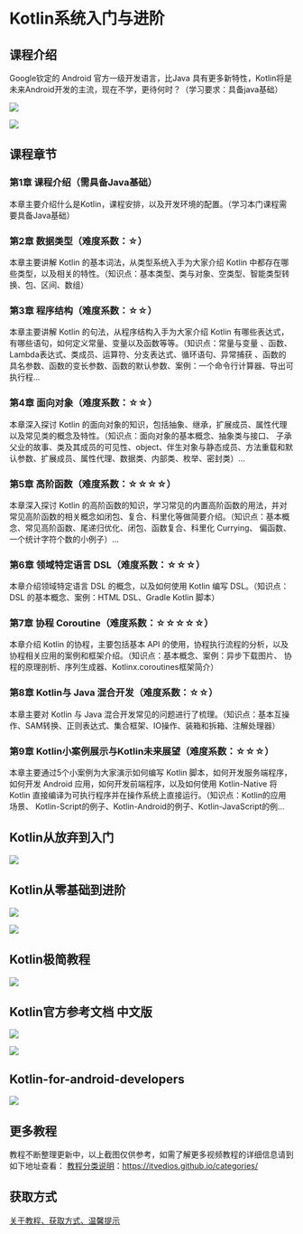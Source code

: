 # Kotlin系统入门与进阶

## 课程介绍

Google钦定的 Android 官方一级开发语言，比Java 具有更多新特性，Kotlin将是未来Android开发的主流，现在不学，更待何时？（学习要求：具备java基础）

![](imgm/kotlin教程0.png)

<!--more-->

![](imgm/kotlin教程1.png)

## 课程章节

### 第1章 课程介绍（需具备Java基础）

本章主要介绍什么是Kotlin，课程安排，以及开发环境的配置。（学习本门课程需要具备Java基础）

### 第2章 数据类型（难度系数：☆）

本章主要讲解 Kotlin 的基本词法，从类型系统入手为大家介绍 Kotlin 中都存在哪些类型，以及相关的特性。（知识点：基本类型、类与对象、空类型、智能类型转换、包、区间、数组）

### 第3章 程序结构（难度系数：☆☆）

本章主要讲解 Kotlin 的句法，从程序结构入手为大家介绍 Kotlin 有哪些表达式，有哪些语句，如何定义常量、变量以及函数等等。（知识点：常量与变量 、函数、Lambda表达式、类成员、运算符、分支表达式、循环语句、异常捕获 、函数的具名参数、函数的变长参数、函数的默认参数、案例：一个命令行计算器、导出可执行程...

### 第4章 面向对象（难度系数：☆☆）

本章深入探讨 Kotlin 的面向对象的知识，包括抽象、继承，扩展成员、属性代理以及常见类的概念及特性。（知识点：面向对象的基本概念、抽象类与接口、 子承父业的故事、类及其成员的可见性、object、伴生对象与静态成员、方法重载和默认参数、扩展成员、属性代理、数据类、内部类、枚举、密封类）...

### 第5章 高阶函数（难度系数：☆☆☆☆）

本章深入探讨 Kotlin 的高阶函数的知识，学习常见的内置高阶函数的用法，并对常见高阶函数的相关概念如闭包、复合、科里化等做简要介绍。（知识点：基本概念、常见高阶函数、尾递归优化、闭包、函数复合、科里化 Currying、 偏函数、一个统计字符个数的小例子）...

### 第6章 领域特定语言 DSL（难度系数：☆☆☆）

本章介绍领域特定语言 DSL 的概念，以及如何使用 Kotlin 编写 DSL。（知识点：DSL 的基本概念、案例：HTML DSL、Gradle Kotlin 脚本）

### 第7章 协程 Coroutine（难度系数：☆☆☆☆☆）

本章介绍 Kotlin 的协程，主要包括基本 API 的使用，协程执行流程的分析，以及协程相关应用的案例和框架介绍。（知识点：基本概念、案例：异步下载图片、 协程的原理剖析、序列生成器、Kotlinx.coroutines框架简介）

### 第8章 Kotlin与 Java 混合开发（难度系数：☆☆）

本章主要对 Kotlin 与 Java 混合开发常见的问题进行了梳理。（知识点：基本互操作、SAM转换、正则表达式、集合框架、IO操作、装箱和拆箱、注解处理器）

### 第9章 Kotlin小案例展示与Kotlin未来展望（难度系数：☆☆☆）

本章主要通过5个小案例为大家演示如何编写 Kotlin 脚本，如何开发服务端程序， 如何开发 Android 应用，如何开发前端程序，以及如何使用 Kotlin-Native 将 Kotlin 直接编译为可执行程序并在操作系统上直接运行。（知识点：Kotlin的应用场景、 Kotlin-Script的例子、Kotlin-Android的例子、Kotlin-JavaScript的例...

## Kotlin从放弃到入门

![](imgm/kotlin教程4.png)

## Kotlin从零基础到进阶

![](imgm/kotlin教程6.png)

![](imgm/kotlin教程7.png)

## Kotlin极简教程

![](imgm/kotlin教程8.png)

## Kotlin官方参考文档 中文版

![](imgm/kotlin教程9.png)

![](imgm/kotlin教程11.png)

## Kotlin-for-android-developers

![](imgm/kotlin教程10.png)

## 更多教程

教程不断整理更新中，以上截图仅供参考，如需了解更多视频教程的详细信息请到如下地址查看：
[教程分类说明](https://itvedios.github.io/categories/)：<https://itvedios.github.io/categories/>

## 获取方式

[关于教程、获取方式、温馨提示](https://itvedios.github.io/about/)
